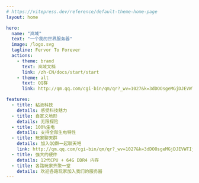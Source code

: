 ```yaml
---
# https://vitepress.dev/reference/default-theme-home-page
layout: home

hero:
  name: "岚域"
  text: "一个我的世界服务器"
  image: /logo.svg
  tagline: Fervor To Forever
  actions:
    - theme: brand
      text: 岚域文档
      link: /zh-CN/docs/start/start
    - theme: alt
      text: QQ群
      link: http://qm.qq.com/cgi-bin/qm/qr?_wv=1027&k=3dDOOsgeMGjDJEVWTIj8C15zKBoN-sX8&authKey=nxS%2FooJ3cRB6SJNzf%2BfSZ%2BngRdqrPl8RbVUT6fykDfrx%2BgM96tMrLErOprxR8y99&noverify=0&group_code=807505406

features:
  - title: 粘液科技
    details: 感受科技魅力
  - title: 自定义地形
    details: 无限探险
  - title: 100%生电
    details: 支持全部生电特性
  - title: 玩家聊天群
    details: 加入QQ群一起聊天吧
    link: http://qm.qq.com/cgi-bin/qm/qr?_wv=1027&k=3dDOOsgeMGjDJEVWTIj8C15zKBoN-sX8&authKey=nxS%2FooJ3cRB6SJNzf%2BfSZ%2BngRdqrPl8RbVUT6fykDfrx%2BgM96tMrLErOprxR8y99&noverify=0&group_code=807505406
  - title: 强大的硬件
    details: 12代CPU + 64G DDR4 内存
  - title: 各路玩家齐聚一堂
    details: 欢迎各路玩家加入我们的服务器
---
```

